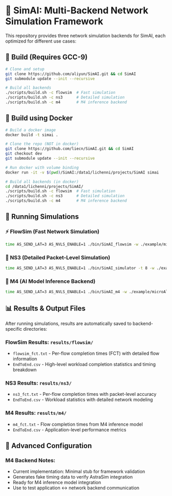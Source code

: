 # 🚀 SimAI: Multi-Backend Network Simulation Framework

This repository provides three network simulation backends for SimAI, each optimized for different use cases:

## 🔧 Build (Requires GCC-9)
```bash
# Clone and setup
git clone https://github.com/aliyun/SimAI.git && cd SimAI
git submodule update --init --recursive

# Build all backends
./scripts/build.sh -c flowsim  # Fast simulation
./scripts/build.sh -c ns3      # Detailed simulation  
./scripts/build.sh -c m4       # M4 inference backend
```

## 🔧 Build using Docker
```bash
# Build a docker image
docker build -t simai .

# Clone the repo (NOT in docker)
git clone https://github.com/liecn/SimAI.git && cd SimAI
git checkout dev
git submodule update --init --recursive

# Run docker with volume binding
docker run -it -v $(pwd)/SimAI:/data1/lichenni/projects/SimAI simai

# Build all backends (in docker)
cd /data1/lichenni/projects/SimAI/
./scripts/build.sh -c flowsim  # Fast simulation
./scripts/build.sh -c ns3      # Detailed simulation  
./scripts/build.sh -c m4       # M4 inference backend
```

## 🏃 Running Simulations

### ⚡ FlowSim (Fast Network Simulation)
```bash
time AS_SEND_LAT=3 AS_NVLS_ENABLE=1 ./bin/SimAI_flowsim -w ./example/microAllReduce_16gpus.txt -n ./Spectrum-X_128g_8gps_100Gbps_A100
```

### 🔬 NS3 (Detailed Packet-Level Simulation)
```bash
time AS_SEND_LAT=3 AS_NVLS_ENABLE=1 ./bin/SimAI_simulator -t 8 -w ./example/microAllReduce_16gpus.txt -n ./Spectrum-X_128g_8gps_100Gbps_A100 -c astra-sim-alibabacloud/inputs/config/SimAI.conf -r
```

### 🧪 M4 (AI Model Inference Backend)
```bash
time AS_SEND_LAT=3 AS_NVLS_ENABLE=1 ./bin/SimAI_m4 -w ./example/microAllReduce_16gpus.txt -n ./Spectrum-X_128g_8gps_100Gbps_A100
```

## 📊 Results & Output Files

After running simulations, results are automatically saved to backend-specific directories:

### FlowSim Results: `results/flowsim/`
- `flowsim_fct.txt` - Per-flow completion times (FCT) with detailed flow information
- `EndToEnd.csv` - High-level workload completion statistics and timing breakdown

### NS3 Results: `results/ns3/`  
- `ns3_fct.txt` - Per-flow completion times with packet-level accuracy
- `EndToEnd.csv` - Workload statistics with detailed network modeling

### M4 Results: `results/m4/`
- `m4_fct.txt` - Flow completion times from M4 inference model
- `EndToEnd.csv` - Application-level performance metrics

## 🎯 Advanced Configuration

### M4 Backend Notes:
- Current implementation: Minimal stub for framework validation
- Generates fake timing data to verify AstraSim integration
- Ready for M4 inference model integration
- Use to test application ↔ network backend communication

